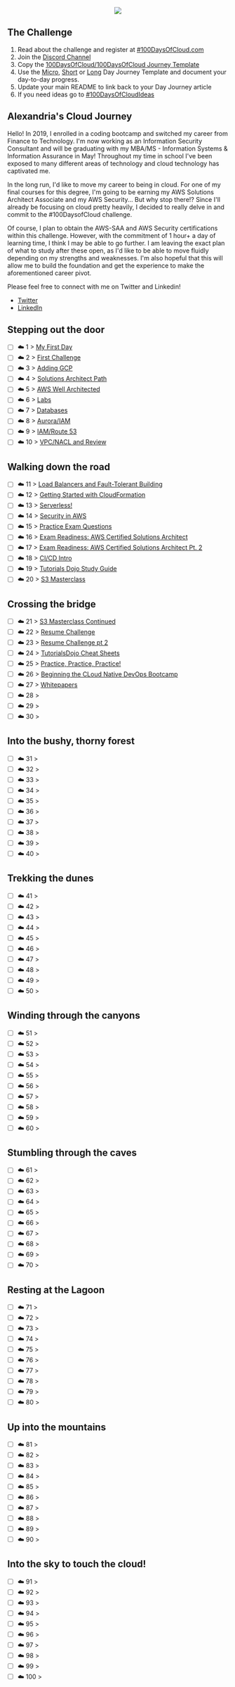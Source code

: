 <p align="center">
  <img src="banner.png">
</p>

## The Challenge
1. Read about the challenge and register at [#100DaysOfCloud.com](https://100DaysOfCloud.com)
2. Join the [Discord Channel](https://discord.gg/c6Db8nY)
3. Copy the [100DaysOfCloud/100DaysOfCloud Journey Template](https://github.com/100DaysOfCloud/100DaysOfCloud/generate)
4. Use the [Micro](Templates/000-DAY-ARTICLE-MICRO-TEMPLATE.md), [Short](Templates/001-DAY-ARTICLE-SHORT-TEMPLATE.md) or [Long](Templates/002-DAY-ARTICLE-LONG-TEMPLATE.md) Day Journey Template and document your day-to-day progress.
5. Update your main README to link back to your Day Journey article
4. If you need ideas go to [#100DaysOfCloudIdeas](https://github.com/100DaysOfCloud/100DaysOfCloudIdeas)

## Alexandria's Cloud Journey

Hello! In 2019, I enrolled in a coding bootcamp and switched my career from Finance to Technology. I'm now working as an Information Security Consultant and will be graduating with my MBA/MS - Information Systems & Information Assurance in May! Throughout my time in school I've been exposed to many different areas of technology and cloud technology has captivated me.

In the long run, I'd like to move my career to being in cloud. For one of my final courses for this degree, I'm going to be earning my AWS Solutions Architect Associate and my AWS Security... But why stop there!? Since I'll already be focusing on cloud pretty heavily, I decided to really delve in and commit to the #100DaysofCloud challenge. 

Of course, I plan to obtain the AWS-SAA and AWS Security certifications within this challenge. However, with the commitment of 1 hour+ a day of learning time, I think I may be able to go further. I am leaving the exact plan of what to study after these open, as I'd like to be able to move fluidly depending on my strengths and weaknesses. I'm also hopeful that this will allow me to build the foundation and get the experience to make the aforementioned career pivot. 

Please feel free to connect with me on Twitter and Linkedin!

- [Twitter](https://twitter.com/CAlexandria7)
- [LinkedIn](https://www.linkedin.com/in/calexandrial/)

## Stepping out the door

- [ ] ☁️ 1 > [My First Day](Journey/001/Readme.md)
- [ ] ☁️ 2 > [First Challenge](Journey/002/Readme.md)
- [ ] ☁️ 3 > [Adding GCP](Journey/003/Readme.md)
- [ ] ☁️ 4 > [Solutions Architect Path](Journey/004/Readme.md)
- [ ] ☁️ 5 > [AWS Well Architected](Journey/005/Readme.md)
- [ ] ☁️ 6 > [Labs](Journey/005/Readme.md)
- [ ] ☁️ 7 > [Databases](Journey/006/Readme.md)
- [ ] ☁️ 8 > [Aurora/IAM](Journey/007/Readme.md)
- [ ] ☁️ 9 > [IAM/Route 53](Journey/009/Readme.md)
- [ ] ☁️ 10 > [VPC/NACL and Review](Journey/010/Readme.md)

## Walking down the road

- [ ] ☁️ 11 > [Load Balancers and Fault-Tolerant Building](Journey/011/Readme.md)
- [ ] ☁️ 12 > [Getting Started with CloudFormation](Journey/012/Readme.md)
- [ ] ☁️ 13 > [Serverless!](Journey/013/Readme.md)
- [ ] ☁️ 14 > [Security in AWS](Journey/014/Readme.md)
- [ ] ☁️ 15 > [Practice Exam Questions](Journey/015/Readme.md)
- [ ] ☁️ 16 > [Exam Readiness: AWS Certified Solutions Architect](Journey/016/Readme.md)
- [ ] ☁️ 17 > [Exam Readiness: AWS Certified Solutions Architect Pt. 2](Journey/017/Readme.md)
- [ ] ☁️ 18 > [CI/CD Intro](Journey/018/Readme.md)
- [ ] ☁️ 19 > [Tutorials Dojo Study Guide](Journey/019/Readme.md)
- [ ] ☁️ 20 > [S3 Masterclass](Journey/020/Readme.md)

## Crossing the bridge

- [ ] ☁️ 21 > [S3 Masterclass Continued](Journey/021/Readme.md)
- [ ] ☁️ 22 > [Resume Challenge](Journey/022/Readme.md)
- [ ] ☁️ 23 > [Resume Challenge pt 2](Journey/023/Readme.md)
- [ ] ☁️ 24 > [TutorialsDojo Cheat Sheets](Journey/024/Readme.md)
- [ ] ☁️ 25 > [Practice, Practice, Practice!](Journey/025/Readme.md)
- [ ] ☁️ 26 > [Beginning the CLoud Native DevOps Bootcamp](Journey/026/Readme.md)
- [ ] ☁️ 27 > [Whitepapers](Journey/027/Readme.md)
- [ ] ☁️ 28 > [](Journey/028/Readme.md)
- [ ] ☁️ 29 > [](Journey/029/Readme.md)
- [ ] ☁️ 30 > [](Journey/030/Readme.md)

## Into the bushy, thorny forest

- [ ] ☁️ 31 > [](Journey/031/Readme.md)
- [ ] ☁️ 32 > [](Journey/032/Readme.md)
- [ ] ☁️ 33 > [](Journey/033/Readme.md)
- [ ] ☁️ 34 > [](Journey/034/Readme.md)
- [ ] ☁️ 35 > [](Journey/035/Readme.md)
- [ ] ☁️ 36 > [](Journey/036/Readme.md)
- [ ] ☁️ 37 > [](Journey/037/Readme.md)
- [ ] ☁️ 38 > [](Journey/038/Readme.md)
- [ ] ☁️ 39 > [](Journey/039/Readme.md)
- [ ] ☁️ 40 > [](Journey/040/Readme.md)

## Trekking the dunes

- [ ] ☁️ 41 > [](Journey/041/Readme.md)
- [ ] ☁️ 42 > [](Journey/042/Readme.md)
- [ ] ☁️ 43 > [](Journey/043/Readme.md)
- [ ] ☁️ 44 > [](Journey/044/Readme.md)
- [ ] ☁️ 45 > [](Journey/045/Readme.md)
- [ ] ☁️ 46 > [](Journey/046/Readme.md)
- [ ] ☁️ 47 > [](Journey/047/Readme.md)
- [ ] ☁️ 48 > [](Journey/048/Readme.md)
- [ ] ☁️ 49 > [](Journey/049/Readme.md)
- [ ] ☁️ 50 > [](Journey/050/Readme.md)

## Winding through the canyons

- [ ] ☁️ 51 > [](Journey/051/Readme.md)
- [ ] ☁️ 52 > [](Journey/052/Readme.md)
- [ ] ☁️ 53 > [](Journey/053/Readme.md)
- [ ] ☁️ 54 > [](Journey/054/Readme.md)
- [ ] ☁️ 55 > [](Journey/055/Readme.md)
- [ ] ☁️ 56 > [](Journey/056/Readme.md)
- [ ] ☁️ 57 > [](Journey/057/Readme.md)
- [ ] ☁️ 58 > [](Journey/058/Readme.md)
- [ ] ☁️ 59 > [](Journey/059/Readme.md)
- [ ] ☁️ 60 > [](Journey/060/Readme.md)

## Stumbling through the caves

- [ ] ☁️ 61 > [](Journey/061/Readme.md)
- [ ] ☁️ 62 > [](Journey/062/Readme.md)
- [ ] ☁️ 63 > [](Journey/063/Readme.md)
- [ ] ☁️ 64 > [](Journey/064/Readme.md)
- [ ] ☁️ 65 > [](Journey/065/Readme.md)
- [ ] ☁️ 66 > [](Journey/066/Readme.md)
- [ ] ☁️ 67 > [](Journey/067/Readme.md)
- [ ] ☁️ 68 > [](Journey/068/Readme.md)
- [ ] ☁️ 69 > [](Journey/069/Readme.md)
- [ ] ☁️ 70 > [](Journey/070/Readme.md)

## Resting at the Lagoon

- [ ] ☁️ 71 > [](Journey/071/Readme.md)
- [ ] ☁️ 72 > [](Journey/072/Readme.md)
- [ ] ☁️ 73 > [](Journey/073/Readme.md)
- [ ] ☁️ 74 > [](Journey/074/Readme.md)
- [ ] ☁️ 75 > [](Journey/075/Readme.md)
- [ ] ☁️ 76 > [](Journey/076/Readme.md)
- [ ] ☁️ 77 > [](Journey/077/Readme.md)
- [ ] ☁️ 78 > [](Journey/078/Readme.md)
- [ ] ☁️ 79 > [](Journey/079/Readme.md)
- [ ] ☁️ 80 > [](Journey/080/Readme.md)

## Up into the mountains

- [ ] ☁️ 81 > [](Journey/081/Readme.md)
- [ ] ☁️ 82 > [](Journey/082/Readme.md)
- [ ] ☁️ 83 > [](Journey/083/Readme.md)
- [ ] ☁️ 84 > [](Journey/084/Readme.md)
- [ ] ☁️ 85 > [](Journey/085/Readme.md)
- [ ] ☁️ 86 > [](Journey/086/Readme.md)
- [ ] ☁️ 87 > [](Journey/087/Readme.md)
- [ ] ☁️ 88 > [](Journey/088/Readme.md)
- [ ] ☁️ 89 > [](Journey/089/Readme.md)
- [ ] ☁️ 90 > [](Journey/090/Readme.md)

## Into the sky to touch the cloud!

- [ ] ☁️ 91 > [](Journey/091/Readme.md)
- [ ] ☁️ 92 > [](Journey/092/Readme.md)
- [ ] ☁️ 93 > [](Journey/093/Readme.md)
- [ ] ☁️ 94 > [](Journey/094/Readme.md)
- [ ] ☁️ 95 > [](Journey/095/Readme.md)
- [ ] ☁️ 96 > [](Journey/096/Readme.md)
- [ ] ☁️ 97 > [](Journey/097/Readme.md)
- [ ] ☁️ 98 > [](Journey/098/Readme.md)
- [ ] ☁️ 99 > [](Journey/099/Readme.md)
- [ ] ☁️ 100 > [](Journey/100/Readme.md)
